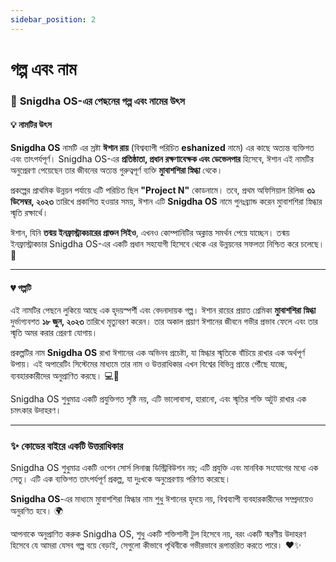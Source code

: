 ```yaml
---
sidebar_position: 2
---
```

# গল্প এবং নাম

### 🌟 **Snigdha OS-এর পেছনের গল্প এবং নামের উৎস**  

#### 💡 **নামটির উৎস**  
**Snigdha OS** নামটি এর স্রষ্টা **ঈশান রায়** (বিশ্বব্যাপী পরিচিত **eshanized** নামে) এর কাছে অত্যন্ত ব্যক্তিগত এবং তাৎপর্যপূর্ণ। Snigdha OS-এর **প্রতিষ্ঠাতা, প্রধান রক্ষণাবেক্ষক এবং ডেভেলপার** হিসেবে, ঈশান এই নামটির অনুপ্রেরণা পেয়েছেন তার জীবনের অত্যন্ত গুরুত্বপূর্ণ ব্যক্তি **মুাবাশশিরা স্নিগ্ধা** থেকে।  

প্রকল্পের প্রাথমিক উন্নয়ন পর্যায়ে এটি পরিচিত ছিল **"Project N"** কোডনামে। তবে, প্রথম অফিসিয়াল রিলিজ **৩১ ডিসেম্বর, ২০২৩** তারিখে প্রকাশিত হওয়ার সময়, ঈশান এটি **Snigdha OS** নামে পুনঃব্র্যান্ড করেন মুাবাশশিরা স্নিগ্ধার স্মৃতি রক্ষার্থে।  

ঈশান, যিনি **তন্ময় ইনফ্রাস্ট্রাকচারের প্রাক্তন সিইও**, এখনও কোম্পানিটির অক্লান্ত সমর্থন পেয়ে যাচ্ছেন। তন্ময় ইনফ্রাস্ট্রাকচার Snigdha OS-এর একটি প্রধান সহযোগী হিসেবে থেকে এর উন্নয়নের সফলতা নিশ্চিত করে চলেছে। 🚀  

---

#### 💔 **গল্পটি**  
এই নামটির পেছনে লুকিয়ে আছে এক হৃদয়স্পর্শী এবং বেদনাদায়ক গল্প। ঈশান রায়ের প্রয়াত প্রেমিকা **মুাবাশশিরা স্নিগ্ধা** দুর্ভাগ্যবশত **১৮ জুন, ২০২৩** তারিখে মৃত্যুবরণ করেন। তার অকাল প্রয়াণ ঈশানের জীবনে গভীর প্রভাব ফেলে এবং তার স্মৃতি অমর করার প্রেরণা যোগায়।  

প্রকল্পটির নাম **Snigdha OS** রাখা ঈশানের এক অভিনব প্রচেষ্টা, যা স্নিগ্ধার স্মৃতিকে বাঁচিয়ে রাখার এক অর্থপূর্ণ উপায়। এই অপারেটিং সিস্টেমের মাধ্যমে তার নাম ও উত্তরাধিকার এখন বিশ্বের বিভিন্ন প্রান্তে পৌঁছে যাচ্ছে, ব্যবহারকারীদের অনুপ্রাণিত করছে। 💻💙  

Snigdha OS শুধুমাত্র একটি প্রযুক্তিগত সৃষ্টি নয়, এটি ভালোবাসা, হারানো, এবং স্মৃতির শক্তি অটুট রাখার এক চমৎকার উদাহরণ।  

---

### ✨ **কোডের বাইরে একটি উত্তরাধিকার**  
Snigdha OS শুধুমাত্র একটি ওপেন সোর্স লিনাক্স ডিস্ট্রিবিউশন নয়; এটি প্রযুক্তি এবং মানবিক সংযোগের মধ্যে এক সেতু। এটি এক ব্যক্তিগত তাৎপর্যপূর্ণ প্রকল্প, যা দুঃখকে অনুপ্রেরণায় পরিণত করেছে।  

**Snigdha OS**-এর মাধ্যমে মুাবাশশিরা স্নিগ্ধার নাম শুধু ঈশানের হৃদয়ে নয়, বিশ্বব্যাপী ব্যবহারকারীদের সম্প্রদায়েও অনুরণিত হবে। 🌍  

আপনাকে অনুপ্রাণিত করুক Snigdha OS, শুধু একটি শক্তিশালী টুল হিসেবে নয়, বরং একটি স্মরণীয় উদাহরণ হিসেবে যে আমরা যেসব গল্প বয়ে বেড়াই, সেগুলো কীভাবে পৃথিবীকে গভীরভাবে রূপান্তরিত করতে পারে। ❤️✨